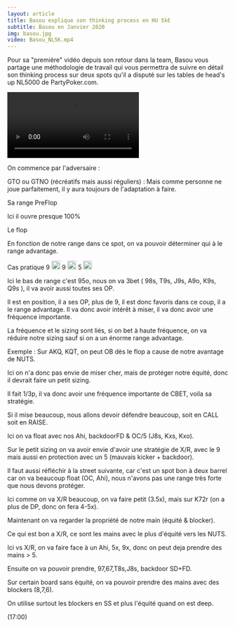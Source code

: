 ```yaml
---
layout: article
title: Basou explique son thinking process en HU 5k€
subtitle: Basou en Janvier 2020
img: basou.jpg
video: Basou_NL5K.mp4
---
```


<div class="body">
  
  <p>Pour sa "première" vidéo depuis son retour dans la team, Basou vous partage une méthodologie de travail qui vous permettra de suivre en détail son thinking process sur deux spots qu'il a disputé sur les tables de head's up NL5000 de PartyPoker.com.</p>
  
  <div class="video">
    <video id="player" controls>
        <source src="http://videos.poker-academie.com/videos/{{ page.video }}" type="video/mp4">
    </video>
  </div>
  
  <p>On commence par l'adversaire :</p>
  <p>GTO ou GTNO (récréatifs mais aussi réguliers) : Mais comme personne ne joue parfaitement, il y aura toujours de l'adaptation à faire.</p>
  <p>Sa range PreFlop</p>
  <p>Ici il ouvre presque 100%</p>
  <p>Le flop</p>
  <p>En fonction de notre range dans ce spot, on va pouvoir déterminer qui à le range advantage.</p>
  <p>Cas pratique 9 <img src="https://github.githubassets.com/images/icons/emoji/unicode/2663.png?v8" style="width: 20px;">&nbsp;9 <img src="https://github.githubassets.com/images/icons/emoji/unicode/2764.png?v8" style="width: 20px;">&nbsp;5 <img src="https://github.githubassets.com/images/icons/emoji/unicode/1f537.png?v8" style="width: 20px;"></p>
  <p>Ici le bas de range c'est 95o, nous on va 3bet ( 98s, T9s, J9s, A9o, K9s, Q9s ), il va avoir aussi toutes ses OP.</p>
  <p>Il est en position, il a ses OP, plus de 9, il est donc favoris dans ce coup, il a le range advantage. Il va donc avoir intérêt à miser, il va donc avoir une fréquence importante.</p>
  <p>La fréquence et le sizing sont liés, si on bet à haute fréquence, on va réduire notre sizing sauf si on a un énorme range advantage.</p>
  <p>Exemple : Sur AKQ, KQT, on peut OB dès le flop a cause de notre avantage de NUTS.</p>
  <p>Ici on n'a donc pas envie de miser cher, mais de protéger notre équité, donc il devrait faire un petit sizing.</p>
  <p>Il fait 1/3p, il va donc avoir une fréquence importante de CBET, voila sa stratégie.</p>
  <p>Si il mise beaucoup, nous allons devoir défendre beaucoup, soit en CALL soit en RAISE.</p>
  <p>Ici on va float avec nos Ahi, backdoorFD &amp; OC/5 (J8s, Kxs, Kxo).</p>
  <p>Sur le petit sizing on va avoir envie d'avoir une stratégie de X/R, avec le 9 mais aussi en protection avec un 5 (mauvais kicker + backdoor).</p>
  <p>Il faut aussi réfléchir à la street suivante, car c'est un spot bon à deux barrel car on va beaucoup float (OC, Ahi), nous n'avons pas une range très forte que nous devons protéger.</p>
  <p>Ici comme on va X/R beaucoup, on va faire petit (3.5x), mais sur K72r (on a plus de DP, donc on fera 4-5x).</p>
  <p>Maintenant on va regarder la propriété de notre main (équité &amp; blocker).</p>
  <p>Ce qui est bon a X/R, ce sont les mains avec le plus d'équité vers les NUTS.</p>
  <p>Ici vs X/R, on va faire face à un Ahi, 5x, 9x, donc on peut deja prendre des mains &gt; 5.</p>
  <p>Ensuite on va pouvoir prendre, 97,67,T8s,J8s, backdoor SD+FD.</p>
  <p>Sur certain board sans équité, on va pouvoir prendre des mains avec des blockers (8,7,6).</p>
  <p>On utilise surtout les blockers en SS et plus l'équité quand on est deep.</p>
  <p>(17:00)</p>
  
</div>
